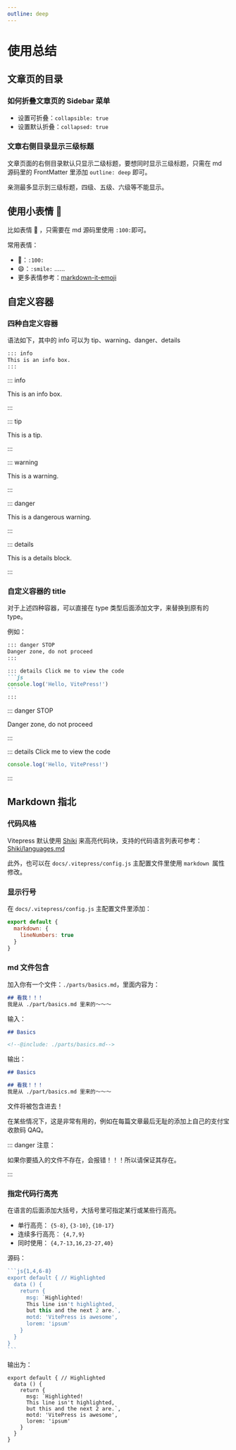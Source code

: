 ```yaml
---
outline: deep
---
```




# 使用总结

## 文章页的目录

### 如何折叠文章页的 Sidebar 菜单

- 设置可折叠：`collapsible: true`
- 设置默认折叠：`collapsed: true`

### 文章右侧目录显示三级标题

文章页面的右侧目录默认只显示二级标题，要想同时显示三级标题，只需在 md 源码里的 FrontMatter 里添加 `outline: deep` 即可。

亲测最多显示到三级标题，四级、五级、六级等不能显示。

## 使用小表情 :100:

比如表情 :100: ，只需要在 md 源码里使用 `:100:`即可。

常用表情：

- :100:：`:100:`
- :smile:：`:smile:`
  ……
- 更多表情参考：[markdown-it-emoji](https://github.com/markdown-it/markdown-it-emoji/blob/master/lib/data/full.json)

## 自定义容器

### 四种自定义容器

语法如下，其中的 info 可以为 tip、warning、danger、details

```markdown
::: info
This is an info box.
:::
```

::: info 

This is an info box. 

::: 

::: tip 

This is a tip.

 ::: 

::: warning 

This is a warning. 

::: 

::: danger 

This is a dangerous warning. 

::: 

::: details 

This is a details block.

 :::

### 自定义容器的 title

对于上述四种容器，可以直接在 type 类型后面添加文字，来替换到原有的 type。

例如：

````markdown
::: danger STOP
Danger zone, do not proceed
:::

::: details Click me to view the code
```js
console.log('Hello, VitePress!')
```
:::
````

::: danger STOP 

Danger zone, do not proceed 

::: 

::: details Click me to view the code

```js
console.log('Hello, VitePress!')
```

:::

## Markdown 指北

### 代码风格

Vitepress 默认使用 [Shiki](https://shiki.matsu.io/) 来高亮代码块，支持的代码语言列表可参考：[Shiki/languages.md](https://github.com/shikijs/shiki/blob/main/docs/languages.md)

此外，也可以在 `docs/.vitepress/config.js` 主配置文件里使用 `markdown `属性修改。

### 显示行号

在 `docs/.vitepress/config.js` 主配置文件里添加：

```js
export default {
  markdown: {
    lineNumbers: true
  }
}
```

### md 文件包含

加入你有一个文件：`./parts/basics.md`，里面内容为：

```markdown
## 看我！！！
我是从 ./part/basics.md 里来的～～～
```

输入：

```markdown
## Basics

<!--@include: ./parts/basics.md-->
```

输出：

```markdown 
## Basics

## 看我！！！
我是从 ./part/basics.md 里来的～～～
```

文件将被包含进去！

在某些情况下，这是非常有用的，例如在每篇文章最后无耻的添加上自己的支付宝收款码 QAQ。

:::  danger 注意：

如果你要插入的文件不存在，会报错！！！所以请保证其存在。

:::

### 指定代码行高亮

在语言的后面添加大括号，大括号里可指定某行或某些行高亮。

- 单行高亮： `{5-8}`, `{3-10}`, `{10-17}`
- 连续多行高亮： `{4,7,9}`
- 同时使用： `{4,7-13,16,23-27,40}`

源码：

````js
```js{1,4,6-8}
export default { // Highlighted
  data () {
    return {
      msg: `Highlighted!
      This line isn't highlighted,
      but this and the next 2 are.`,
      motd: 'VitePress is awesome',
      lorem: 'ipsum'
    }
  }
}
```
````

输出为：

```js{1,4,6-8}
export default { // Highlighted
  data () {
    return {
      msg: `Highlighted!
      This line isn't highlighted,
      but this and the next 2 are.`,
      motd: 'VitePress is awesome',
      lorem: 'ipsum'
    }
  }
}
```
